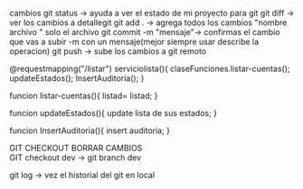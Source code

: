 cambios
git status -> ayuda a ver el estado de mi proyecto para git
git diff -> ver los cambios a detallegit
git add . -> agrega todos los cambios "nombre archivo " solo el archivo
git commit -m "mensaje"-> confirmas el cambio que vas a subir -m con un mensaje(mejor siempre usar describe la operacion)
git push -> sube los cambios a git remoto

@requestmapping("/listar")
serviciolista(){
claseFunciones.listar-cuentas();
updateEstados();
InsertAuditoria();
}

funcion listar-cuentas(){
listad= listad;
}

funcion updateEstados(){
update lista de sus estados;
}

funcion InsertAuditoria(){
insert auditoria;
}

GIT CHECKOUT BORRAR CAMBIOS  
GIT checkout dev -> git branch dev

git log -> vez el historial del git en local
